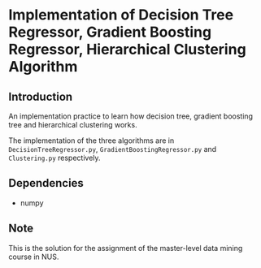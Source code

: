 # Implementation of Decision Tree Regressor, Gradient Boosting Regressor, Hierarchical Clustering Algorithm

## Introduction

An implementation practice to learn how decision tree, gradient boosting tree and hierarchical clustering works.

The implementation of the three algorithms are in `DecisionTreeRegressor.py`, `GradientBoostingRegressor.py` and `Clustering.py` respectively.

## Dependencies

* numpy

## Note

This is the solution for the assignment of the master-level data mining course in NUS.
